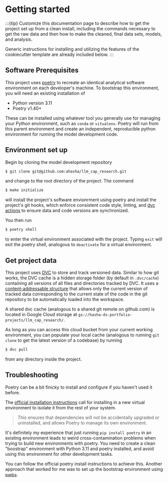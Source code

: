 # Getting started

:::{tip}
Customize this documentation page to describe how to get the project set up
from a clean install, including the commands necessary to get the raw data and
then how to make the cleaned, final data sets, models, and analysis.

Generic instructions for installing and utilizing the features of the
cookiecutter template are already included below.
:::

## Software Prerequisites

This project uses [poetry](https://python-poetry.org/docs/) to recreate an identical analytical software environment on each developer's machine.  To bootstrap this environment, you will need an existing installation of

* Python version 3.11
* Poetry v1.40+

These can be installed using whatever tool you generally use for managing your Python environment, such as `conda` or `vitualenv`. Poetry will run from this parent environment and create an independent, reproducible python environment for running the model development code.

## Environment set up

Begin by cloning the model development repository

```bash
$ git clone git@github.com:ahasha/llm_cap_research.git
```

and change to the root directory of the project.  The command

```bash
$ make initialize
```

will install the project's software envionrment using poetry and install the project's git hooks, which enforce consistent code style, linting, and [dvc actions](https://dvc.org/doc/command-reference/install#description) to ensure data and code versions are synchronized.

You then run

```bash
$ poetry shell
```

to enter the virtual environment associated with the project.  Typing `exit` will exit the poetry shell, analogous to `deactivate` for a virtual environment.

## Get project data

This project uses [DVC](https://dvc.org) to store and track versioned data.  Similar to how git works, the DVC cache is a hidden storage folder (by default in
`.dvc/cache`) containing all versions of all files and directories tracked by
DVC.  It uses a [content-addressable structure](https://dvc.org/doc/user-guide/project-structure/internal-files#structure-of-the-cache-directory) that allows only the current version of tracked data corresponding to the current state of the code in the git repository to be automatically loaded into the workspace.

A shared dvc cache (analogous to a shared git remote on github.com) is located
in Google Cloud storage at `gs://hasha-ds-portfolio-projects/llm_cap_research/`.

As long as you can access this cloud bucket from your current working environment,
you can populate your local cache (analogous to running `git clone` to get the latest
version of a codebase) by running

```bash
$ dvc pull
```

from any directory inside the project.

## Troubleshooting

Poetry can be a bit finicky to install and configure if you haven't used it before.

The [official installation instructions](https://python-poetry.org/docs/#installing-with-the-official-installer) call for installing in a new virtual environment to isolate it from the rest of your system.

> This ensures that dependencies will not be accidentally upgraded or uninstalled, and allows Poetry to manage its own environment.

It's definitely my experience that just running `pip install poetry` in an existing
environment leads to weird cross-contamination problems when trying to build new
environments with poetry.  You need to create a clean "boostrap" environment with
Python 3.11 and poetry installed, and avoid using this
environment for other development tasks.

You can follow the official poetry install instructions to achieve this.  Another approach
that worked for me was to set up the bootstrap environment using [`mamba`](https://mamba.readthedocs.io/en/latest/installation.html).